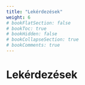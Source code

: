```yaml
---
title: "Lekérdezések"
weight: 6
# bookFlatSection: false
# bookToc: true
# bookHidden: false
# bookCollapseSection: true
# bookComments: true
---
```


# Lekérdezések
